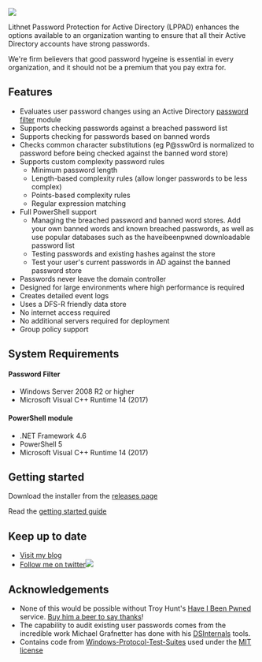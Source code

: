 ![](https://lithnet.github.io/images/lppad.png)

Lithnet Password Protection for Active Directory (LPPAD) enhances the options available to an organization wanting to ensure that all their Active Directory accounts have strong passwords.

We're firm believers that good password hygeine is essential in every organization, and it should not be a premium that you pay extra for.

## Features
* Evaluates user password changes using an Active Directory [password filter](https://docs.microsoft.com/en-us/windows/desktop/secmgmt/password-filters) module
* Supports checking passwords against a breached password list
* Supports checking for passwords based on banned words
* Checks common character substitutions (eg P@ssw0rd is normalized to password before being checked against the banned word store)
* Supports custom complexity password rules
  * Minimum password length
  * Length-based complexity rules (allow longer passwords to be less complex)
  * Points-based complexity rules
  * Regular expression matching
* Full PowerShell support
  * Managing the breached password and banned word stores. Add your own banned words and known breached passwords, as well as use popular databases such as the haveibeenpwned downloadable password list
  * Testing passwords and existing hashes against the store
  * Test your user's current passwords in AD against the banned password store
* Passwords never leave the domain controller
* Designed for large environments where high performance is required
* Creates detailed event logs
* Uses a DFS-R friendly data store
* No internet access required
* No additional servers required for deployment
* Group policy support

## System Requirements
#### Password Filter
* Windows Server 2008 R2 or higher
* Microsoft Visual C++ Runtime 14 (2017)
#### PowerShell module
* .NET Framework 4.6
* PowerShell 5
* Microsoft Visual C++ Runtime 14 (2017)

## Getting started
Download the installer from the [releases page](https://github.com/lithnet/ad-password-protection/releases)

Read the [getting started guide](https://github.com/lithnet/ad-password-protection/wiki)

## Keep up to date
* [Visit my blog](http://blog.lithnet.io)
* [Follow me on twitter](https://twitter.com/RyanLNewington)![](http://twitter.com/favicon.ico)

## Acknowledgements
* None of this would be possible without Troy Hunt's [Have I Been Pwned](https://haveibeenpwned.com) service. [Buy him a beer to say thanks](https://haveibeenpwned.com/Donate)! 
* The capability to audit existing user passwords comes from the incredible work Michael Grafnetter has done with his [DSInternals](https://github.com/MichaelGrafnetter/DSInternals) tools.
* Contains code from [Windows-Protocol-Test-Suites](https://github.com/Microsoft/WindowsProtocolTestSuites) used under the [MIT license](https://github.com/Microsoft/WindowsProtocolTestSuites/blob/master/LICENSE.txt) 
